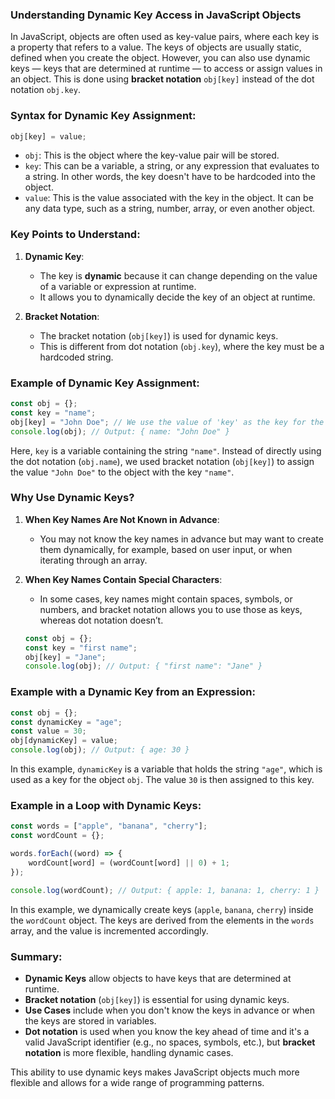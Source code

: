 ### Understanding Dynamic Key Access in JavaScript Objects

In JavaScript, objects are often used as key-value pairs, where each key is a property that refers to a value. The keys of objects are usually static, defined when you create the object. However, you can also use dynamic keys — keys that are determined at runtime — to access or assign values in an object. This is done using **bracket notation** `obj[key]` instead of the dot notation `obj.key`.

### Syntax for Dynamic Key Assignment:
```js
obj[key] = value;
```

- `obj`: This is the object where the key-value pair will be stored.
- `key`: This can be a variable, a string, or any expression that evaluates to a string. In other words, the key doesn't have to be hardcoded into the object.
- `value`: This is the value associated with the key in the object. It can be any data type, such as a string, number, array, or even another object.

### Key Points to Understand:
1. **Dynamic Key**:
   - The key is **dynamic** because it can change depending on the value of a variable or expression at runtime. 
   - It allows you to dynamically decide the key of an object at runtime.
   
2. **Bracket Notation**:
   - The bracket notation (`obj[key]`) is used for dynamic keys. 
   - This is different from dot notation (`obj.key`), where the key must be a hardcoded string.
   
### Example of Dynamic Key Assignment:
```js
const obj = {};
const key = "name";
obj[key] = "John Doe"; // We use the value of 'key' as the key for the object
console.log(obj); // Output: { name: "John Doe" }
```

Here, `key` is a variable containing the string `"name"`. Instead of directly using the dot notation (`obj.name`), we used bracket notation (`obj[key]`) to assign the value `"John Doe"` to the object with the key `"name"`.

### Why Use Dynamic Keys?
1. **When Key Names Are Not Known in Advance**: 
   - You may not know the key names in advance but may want to create them dynamically, for example, based on user input, or when iterating through an array.

2. **When Key Names Contain Special Characters**:
   - In some cases, key names might contain spaces, symbols, or numbers, and bracket notation allows you to use those as keys, whereas dot notation doesn’t.
   ```js
   const obj = {};
   const key = "first name";
   obj[key] = "Jane";
   console.log(obj); // Output: { "first name": "Jane" }
   ```

### Example with a Dynamic Key from an Expression:
```js
const obj = {};
const dynamicKey = "age";
const value = 30;
obj[dynamicKey] = value;
console.log(obj); // Output: { age: 30 }
```
In this example, `dynamicKey` is a variable that holds the string `"age"`, which is used as a key for the object `obj`. The value `30` is then assigned to this key.

### Example in a Loop with Dynamic Keys:
```js
const words = ["apple", "banana", "cherry"];
const wordCount = {};

words.forEach((word) => {
    wordCount[word] = (wordCount[word] || 0) + 1;
});

console.log(wordCount); // Output: { apple: 1, banana: 1, cherry: 1 }
```
In this example, we dynamically create keys (`apple`, `banana`, `cherry`) inside the `wordCount` object. The keys are derived from the elements in the `words` array, and the value is incremented accordingly.

### Summary:

- **Dynamic Keys** allow objects to have keys that are determined at runtime.
- **Bracket notation** (`obj[key]`) is essential for using dynamic keys.
- **Use Cases** include when you don't know the keys in advance or when the keys are stored in variables.
- **Dot notation** is used when you know the key ahead of time and it's a valid JavaScript identifier (e.g., no spaces, symbols, etc.), but **bracket notation** is more flexible, handling dynamic cases.

This ability to use dynamic keys makes JavaScript objects much more flexible and allows for a wide range of programming patterns.